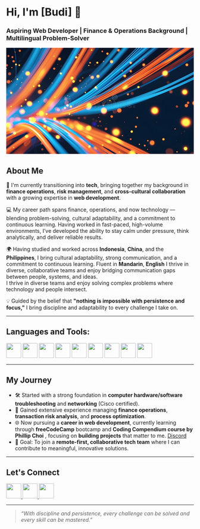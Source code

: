 # Hi, I'm [Budi] 👋

### **Aspiring Web Developer | Finance & Operations Background | Multilingual Problem-Solver**

![Banner](https://github.com/budiswijaya/budiswijaya/blob/main/abstract-digital-light-trails-futuristic-energy-flow-background-dynamic-artwork-featuring-glowing-orange-blue-intertwined-369558553.jpg)

## About Me

🌱 I'm currently transitioning into **tech**, bringing together my background in **finance operations**, **risk management**, and **cross-cultural collaboration** with a growing expertise in **web development**.

💻 My career path spans finance, operations, and now technology — blending problem-solving, cultural adaptability, and a commitment to continuous learning. Having worked in fast-paced, high-volume environments, I’ve developed the ability to stay calm under pressure, think analytically, and deliver reliable results.

🌍 Having studied and worked across **Indonesia**, **China**, and the **Philippines**, I bring cultural adaptability, strong communication, and a commitment to continuous learning. Fluent in **Mandarin**, **English** I thrive in diverse, collaborative teams and enjoy bridging communication gaps between people, systems, and ideas.  
I thrive in diverse teams and enjoy solving complex problems where technology and people intersect.

💡 Guided by the belief that **"nothing is impossible with persistence and focus,"** I bring discipline and adaptability to every challenge I take on.

---

## Languages and Tools:

<p>
  <img src="https://cdn.jsdelivr.net/gh/devicons/devicon/icons/typescript/typescript-original.svg" width="40" height="40"/>
  <img src="https://cdn.jsdelivr.net/gh/devicons/devicon/icons/javascript/javascript-original.svg" width="40" height="40"/>
  <img src="https://cdn.jsdelivr.net/gh/devicons/devicon/icons/react/react-original.svg" width="40" height="40"/>
  <img src="https://cdn.jsdelivr.net/gh/devicons/devicon/icons/nodejs/nodejs-original.svg" width="40" height="40"/>
  <img src="https://cdn.jsdelivr.net/gh/devicons/devicon/icons/html5/html5-original.svg" width="40" height="40"/>
  <img src="https://cdn.jsdelivr.net/gh/devicons/devicon/icons/css3/css3-original.svg" width="40" height="40"/>
  <img src="https://cdn.jsdelivr.net/gh/devicons/devicon/icons/git/git-original.svg" width="40" height="40"/>
  <img src="https://cdn.jsdelivr.net/gh/devicons/devicon/icons/github/github-original.svg" width="40" height="40"/>
  <img src="https://cdn.jsdelivr.net/gh/devicons/devicon/icons/vscode/vscode-original.svg" width="40" height="40"/>
</p>

---

## My Journey

- 🛠️ Started with a strong foundation in **computer hardware/software troubleshooting** and **networking** (Cisco certified).
- 💼 Gained extensive experience managing **finance operations**, **transaction risk analysis**, and **process optimization**.
- 🌐 Now pursuing a **career in web development**, currently learning through **freeCodeCamp** bootcamp and **Coding Compendium course by Phillip Choi** , focusing on **building projects** that matter to me. [Discord](https://discord.gg/2qHVUd5a)
- 🎯 Goal: To join a **remote-first, collaborative tech team** where I can contribute to meaningful, innovative solutions.

---

## Let's Connect

<p>
  <a href="https://www.linkedin.com/in/budi-saputra-wijaya" target="_blank">
    <img src="https://cdn.jsdelivr.net/gh/devicons/devicon/icons/linkedin/linkedin-original.svg" width="40" height="40"/>
  </a>
  <a href="mailto:budiwijaya555@gmail.com">
    <img src="https://cdn-icons-png.flaticon.com/512/732/732200.png" width="40" height="40"/>
  </a>
  <a href="https://github.com/budiswijaya" target="_blank">
    <img src="https://cdn.jsdelivr.net/gh/devicons/devicon/icons/github/github-original.svg" width="40" height="40"/>
  </a>
</p>

---

> _“With discipline and persistence, every challenge can be solved and every skill can be mastered.”_
